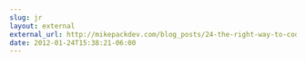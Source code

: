 ```yaml
---
slug: jr
layout: external
external_url: http://mikepackdev.com/blog_posts/24-the-right-way-to-code-dci-in-ruby
date: 2012-01-24T15:38:21-06:00
---
```

